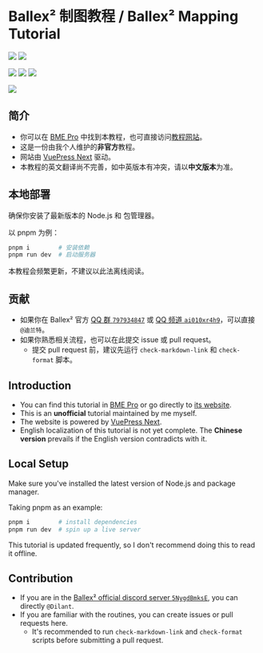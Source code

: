 # Ballex² 制图教程 / Ballex² Mapping Tutorial

[![](https://img.shields.io/badge/Steam-Ballex%C2%B2:%20The%20Hanging%20Gardens-235?style=flat-square)](https://store.steampowered.com/app/1383570/)
[![](<https://img.shields.io/badge/Steam-Ballex%C2%B2%20--%20Map%20Editor%20(BME%20Pro)-235?style=flat-square>)](https://store.steampowered.com/app/1809190/)

[![](https://img.shields.io/badge/QQ%20%E7%BE%A4-797934847-09f?style=flat-square)](https://jq.qq.com/?k=q6AligU2)
[![](https://img.shields.io/badge/QQ%20%E9%A2%91%E9%81%93-ai010xr4h9-09f?style=flat-square)](https://pd.qq.com/s/80rmg7h1d)
[![](https://img.shields.io/badge/Discord-5NygdBmksE-56e?style=flat-square)](https://discord.gg/5NygdBmksE/)

[![](https://img.shields.io/badge/License-CC%20BY--NC--SA%204.0-f73?style=flat-square)](https://creativecommons.org/licenses/by-nc-sa/4.0/)

## 简介

- 你可以在 [BME Pro](https://store.steampowered.com/app/1809190/) 中找到本教程，也可直接访问[教程网站](https://ballex2.dilant.cn/)。
- 这是一份由我个人维护的**非官方**教程。
- 网站由 [VuePress Next](https://v2.vuepress.vuejs.org/zh/) 驱动。
- 本教程的英文翻译尚不完善，如中英版本有冲突，请以**中文版本**为准。

## 本地部署

确保你安装了最新版本的 Node.js 和 包管理器。

以 pnpm 为例：

```sh
pnpm i        # 安装依赖
pnpm run dev  # 启动服务器
```

本教程会频繁更新，不建议以此法离线阅读。

## 贡献

- 如果你在 Ballex² 官方 [QQ 群 `797934847`](https://jq.qq.com/?k=q6AligU2) 或 [QQ 频道 `ai010xr4h9`](https://pd.qq.com/s/80rmg7h1d)，可以直接 `@迪兰特`。
- 如果你熟悉相关流程，也可以在此提交 issue 或 pull request。
  - 提交 pull request 前，建议先运行 `check-markdown-link` 和 `check-format` 脚本。

## Introduction

- You can find this tutorial in [BME Pro](https://store.steampowered.com/app/1809190/) or go directly to [its website](https://ballex2.dilant.cn/en/).
- This is an **unofficial** tutorial maintained by me myself.
- The website is powered by [VuePress Next](https://v2.vuepress.vuejs.org/).
- English localization of this tutorial is not yet complete. The **Chinese version** prevails if the English version contradicts with it.

## Local Setup

Make sure you've installed the latest version of Node.js and package manager.

Taking pnpm as an example:

```sh
pnpm i        # install dependencies
pnpm run dev  # spin up a live server
```

This tutorial is updated frequently, so I don't recommend doing this to read it offline.

## Contribution

- If you are in the [Ballex² official discord server `5NygdBmksE`](https://discord.gg/5NygdBmksE/), you can directly `@Dilant`.
- If you are familiar with the routines, you can create issues or pull requests here.
  - It's recommended to run `check-markdown-link` and `check-format` scripts before submitting a pull request.
